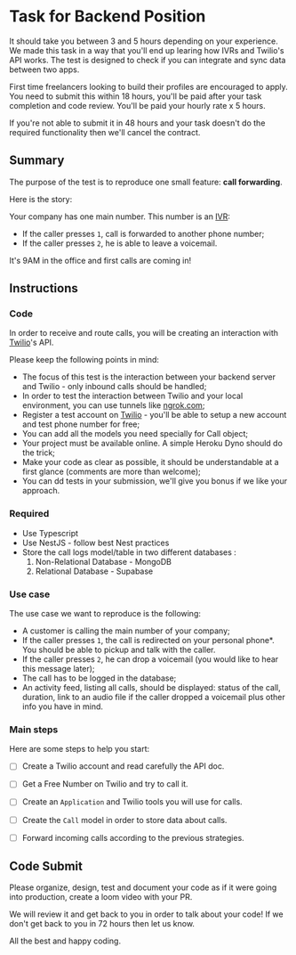 # Task for Backend Position

It should take you between 3 and 5 hours depending on your experience. We made this task in a way that you'll end up learing how IVRs and Twilio's API works. The test is designed to check if you can integrate and sync data between two apps.

First time freelancers looking to build their profiles are encouraged to apply. You need to submit this within 18 hours, you'll be paid after your task completion and code review. You'll be paid your hourly rate x 5 hours.

If you're not able to submit it in 48 hours and your task doesn't do the required functionality then we'll cancel the contract.

## Summary

The purpose of the test is to reproduce one small feature: __call forwarding__.

Here is the story:

Your company has one main number. This number is an [IVR](https://en.wikipedia.org/wiki/Interactive_voice_response):
- If the caller presses `1`, call is forwarded to another phone number;
- If the caller presses `2`, he is able to leave a voicemail.

It's 9AM in the office and first calls are coming in!

## Instructions

### Code

In order to receive and route calls, you will be creating an interaction with [Twilio](https://twilio.com)'s API.

Please keep the following points in mind:

- The focus of this test is the interaction between your backend server and Twilio - only inbound calls should be handled;
- In order to test the interaction between Twilio and your local environment, you can use tunnels like [ngrok.com](https://ngrok.com);
- Register a test account on [Twilio](https://twilio.com) - you'll be able to setup a new account and test phone number for free;
- You can add all the models you need specially for Call object;
- Your project must be available online. A simple Heroku Dyno should do the trick;
- Make your code as clear as possible, it should be understandable at a first glance (comments are more than welcome);
- You can dd tests in your submission, we'll give you bonus if we like your approach.

### Required

- Use Typescript
- Use NestJS - follow best Nest practices
- Store the call logs model/table in two different databases :
    1. Non-Relational Database - MongoDB
    2. Relational Database - Supabase

### Use case

The use case we want to reproduce is the following:

- A customer is calling the main number of your company;
- If the caller presses `1`, the call is redirected on your personal phone\*. You should be able to pickup and talk with the caller.
- If the caller presses `2`, he can drop a voicemail (you would like to hear this message later);
- The call has to be logged in the database;
- An activity feed, listing all calls, should be displayed: status of the call, duration, link to an audio file if the caller dropped a voicemail plus other info you have in mind.

### Main steps

Here are some steps to help you start:

- [ ] Create a Twilio account and read carefully the API doc.

- [ ] Get a Free Number on Twilio and try to call it.

- [ ] Create an `Application` and Twilio tools you will use for calls.

- [ ] Create the `Call` model in order to store data about calls.

- [ ] Forward incoming calls according to the previous strategies.


## Code Submit
Please organize, design, test and document your code as if it were going into production, create a loom video with your PR.

We will review it and get back to you in order to talk about your code! If we don't get back to you in 72 hours then let us know.

All the best and happy coding. 
